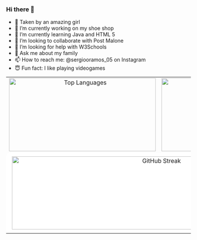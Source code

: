 ### Hi there 👋

- 🥰 Taken by an amazing girl
- 🔭 I’m currently working on my shoe shop
- 🌱 I’m currently learning Java and HTML 5
- 👯 I’m looking to collaborate with Post Malone
- 🤔 I’m looking for help with W3Schools
- 💬 Ask me about my family
- 📫 How to reach me: @sergiooramos_05 on Instagram
- 😇 Fun fact: I like playing videogames

<table>
  <tr>
    <td align="center">
      <img src="https://github-readme-stats.vercel.app/api/top-langs?username=Kazuma275&show_icons=true&locale=en&layout=compact" alt="Top Languages" style="width: 400px; height: 200px;" />
    </td>
    <td align="center">
      <img src="https://github-readme-stats.vercel.app/api?username=Kazuma275&show_icons=true&locale=en" alt="GitHub Stats" style="width: 400px; height: 200px;" />
    </td>
  </tr>
  <tr>
    <td colspan="2" align="center" style="background-color: white; padding: 10px; border-radius: 10px;">
      <img src="https://github-readme-streak-stats.herokuapp.com?user=Kazuma275" alt="GitHub Streak" style="width: 800px; height: 200px;" />
    </td>
  </tr>
</table>


